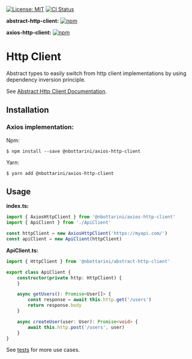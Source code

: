 [![License: MIT](https://img.shields.io/badge/License-MIT-yellow.svg)](https://opensource.org/licenses/MIT)
[![CI Status](https://github.com/nbottarini/http-client-js/actions/workflows/main.yml/badge.svg?branch=main)](https://github.com/nbottarini/http-client-js/actions)

**abstract-http-client:** [![npm](https://img.shields.io/npm/v/@nbottarini/abstract-http-client.svg)](https://www.npmjs.com/package/@nbottarini/abstract-http-client)

**axios-http-client:** [![npm](https://img.shields.io/npm/v/@nbottarini/axios-http-client.svg)](https://www.npmjs.com/package/@nbottarini/axios-http-client)

# Http Client

Abstract types to easily switch from http client implementations by using dependency inversion principle.

See [Abstract Http Client Documentation](https://github.com/nbottarini/http-client-js/blob/main/packages/abstract-http-client/README.md).


## Installation

### Axios implementation: 

Npm:
```
$ npm install --save @nbottarini/axios-http-client
```

Yarn:
```
$ yarn add @nbottarini/axios-http-client
```

## Usage

**index.ts:**
```typescript
import { AxiosHttpClient } from '@nbottarini/axios-http-client'
import { ApiClient } from './ApiClient'

const httpClient = new AxiosHttpClient('https://myapi.com/')
const apiClient = new ApiClient(httpClient)
```

**ApiClient.ts:**

```typescript
import { HttpClient } from '@nbottarini/abstract-http-client'

export class ApiClient {
    constructor(private http: HttpClient) {
    }

    async getUsers(): Promise<User[]> {
        const response = await this.http.get('/users')
        return response.body
    }

    async createUser(user: User): Promise<void> {
        await this.http.post('/users', user)
    }
}
```

See [tests](https://github.com/nbottarini/http-client-js/blob/main/packages/axios-http-client/test/AxiosHttpClient.test.ts) for more use cases.
